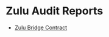 # Zulu Audit Reports

- [Zulu Bridge Contract](./l2-bridge-contracts/Zulu%20Network%20Smart%20Contract%20Audit%20Report.pdf)
